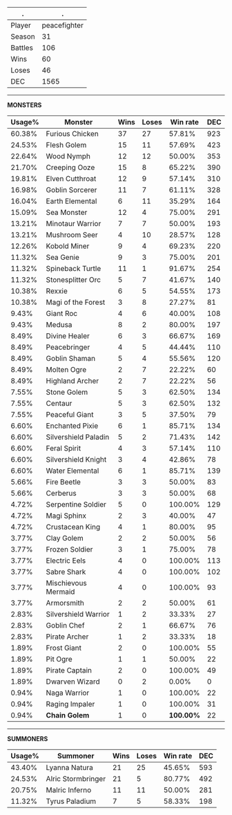 .|.
|-|-
Player|peacefighter
Season|31
Battles|106
Wins|60
Loses|46
DEC|1565

---
**MONSTERS**

Usage%|Monster|Wins|Loses|Win rate|DEC|
-|-|-|-|-|-|
60.38%|Furious Chicken|37|27|57.81%|923|
24.53%|Flesh Golem|15|11|57.69%|423|
22.64%|Wood Nymph|12|12|50.00%|353|
21.70%|Creeping Ooze|15|8|65.22%|390|
19.81%|Elven Cutthroat|12|9|57.14%|310|
16.98%|Goblin Sorcerer|11|7|61.11%|328|
16.04%|Earth Elemental|6|11|35.29%|164|
15.09%|Sea Monster|12|4|75.00%|291|
13.21%|Minotaur Warrior|7|7|50.00%|193|
13.21%|Mushroom Seer|4|10|28.57%|128|
12.26%|Kobold Miner|9|4|69.23%|220|
11.32%|Sea Genie|9|3|75.00%|201|
11.32%|Spineback Turtle|11|1|91.67%|254|
11.32%|Stonesplitter Orc|5|7|41.67%|140|
10.38%|Rexxie|6|5|54.55%|173|
10.38%|Magi of the Forest|3|8|27.27%|81|
9.43%|Giant Roc|4|6|40.00%|108|
9.43%|Medusa|8|2|80.00%|197|
8.49%|Divine Healer|6|3|66.67%|169|
8.49%|Peacebringer|4|5|44.44%|110|
8.49%|Goblin Shaman|5|4|55.56%|120|
8.49%|Molten Ogre|2|7|22.22%|60|
8.49%|Highland Archer|2|7|22.22%|56|
7.55%|Stone Golem|5|3|62.50%|134|
7.55%|Centaur|5|3|62.50%|132|
7.55%|Peaceful Giant|3|5|37.50%|79|
6.60%|Enchanted Pixie|6|1|85.71%|134|
6.60%|Silvershield Paladin|5|2|71.43%|142|
6.60%|Feral Spirit|4|3|57.14%|110|
6.60%|Silvershield Knight|3|4|42.86%|78|
6.60%|Water Elemental|6|1|85.71%|139|
5.66%|Fire Beetle|3|3|50.00%|83|
5.66%|Cerberus|3|3|50.00%|68|
4.72%|Serpentine Soldier|5|0|100.00%|129|
4.72%|Magi Sphinx|2|3|40.00%|47|
4.72%|Crustacean King|4|1|80.00%|95|
3.77%|Clay Golem|2|2|50.00%|56|
3.77%|Frozen Soldier|3|1|75.00%|78|
3.77%|Electric Eels|4|0|100.00%|113|
3.77%|Sabre Shark|4|0|100.00%|102|
3.77%|Mischievous Mermaid|4|0|100.00%|93|
3.77%|Armorsmith|2|2|50.00%|61|
2.83%|Silvershield Warrior|1|2|33.33%|27|
2.83%|Goblin Chef|2|1|66.67%|76|
2.83%|Pirate Archer|1|2|33.33%|18|
1.89%|Frost Giant|2|0|100.00%|55|
1.89%|Pit Ogre|1|1|50.00%|22|
1.89%|Pirate Captain|2|0|100.00%|49|
1.89%|Dwarven Wizard|0|2|0.00%|0|
0.94%|Naga Warrior|1|0|100.00%|22|
0.94%|Raging Impaler|1|0|100.00%|31|
0.94%|**Chain Golem**|1|0|**100.00%**|22|

---
**SUMMONERS**

Usage%|Summoner|Wins|Loses|Win rate|DEC|
-|-|-|-|-|-|
43.40%|Lyanna Natura|21|25|45.65%|593|
24.53%|Alric Stormbringer|21|5|80.77%|492|
20.75%|Malric Inferno|11|11|50.00%|281|
11.32%|Tyrus Paladium|7|5|58.33%|198|
